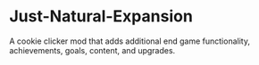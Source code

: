 # Just-Natural-Expansion
A cookie clicker mod that adds additional end game functionality, achievements, goals, content, and upgrades.
